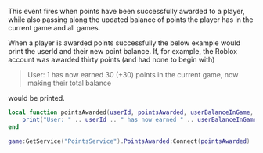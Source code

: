 This event fires when points have been successfully awarded to a player,
while also passing along the updated balance of points the player has in
the current game and all games.

When a player is awarded points successfully the below example would print
the userId and their new point balance. If, for example, the Roblox
account was awarded thirty points (and had none to begin with)
> User: 1 has now earned 30 (+30) points in the current game, now making
> their total balance

would be printed.
```lua
local function pointsAwarded(userId, pointsAwarded, userBalanceInGame, userTotalBalance)
	print("User: " .. userId .. " has now earned " .. userBalanceInGame .. " (+" .. pointsAwarded ..") points in the current game, now making their total balance " .. userTotalBalance)
end

game:GetService("PointsService").PointsAwarded:Connect(pointsAwarded)
```